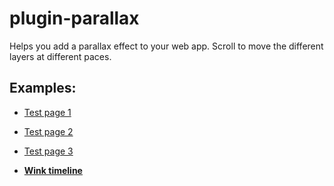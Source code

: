 plugin-parallax
===============

Helps you add a parallax effect to your web app. Scroll to move the different layers at different paces.


Examples:
---------

 - [Test page 1](http://www.winktoolkit.org/wink/plugins/parallax/test/test_parallax_1.html "demo")
 - [Test page 2](http://www.winktoolkit.org/wink/plugins/parallax/test/test_parallax_2.html "demo")
 - [Test page 3](http://www.winktoolkit.org/wink/plugins/parallax/test/test_parallax_3.html "demo")
 
 - [**Wink timeline**](http://www.winktoolkit.org/wink/plugins/parallax/test/timeline.html "demo")